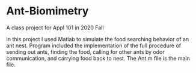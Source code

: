 # Ant-Biomimetry
A class project for Appl 101 in 2020 Fall

In this project I used Matlab to simulate the food searching behavior of an ant nest. Program included the implementation of the full procedure of sending out ants, finding the food, calling for other ants by odor communication, and carrying food back to nest. The Ant.m file is the main file.
